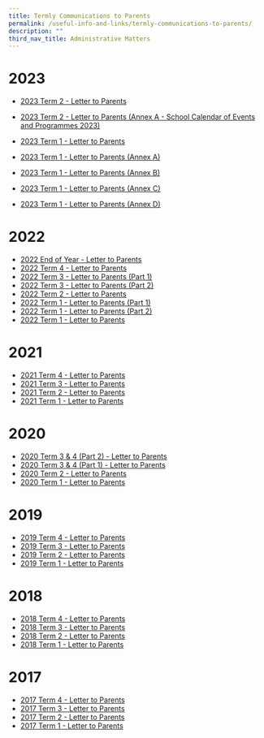 ```yaml
---
title: Termly Communications to Parents
permalink: /useful-info-and-links/termly-communications-to-parents/
description: ""
third_nav_title: Administrative Matters
---
```

# 2023

*    [2023 Term 2 - Letter to Parents](/files/Termly%20Comms%20to%20Parents/2023%20term%202%20letter%20to%20parents_4may.pdf)

*    [2023 Term 2 - Letter to Parents (Annex A - School Calendar of Events and Programmes 2023)](/files/Termly%20Comms%20to%20Parents/annex%20a%20school%20calendar%20of%20major%20events-progs%202023%20(updated%20mar%202023)_4may.pdf)

*  [2023 Term 1 - Letter to Parents](/files/2023%20Term%201%20Letter%20to%20Parents.pdf)

*   [2023 Term 1 - Letter to Parents (Annex A)](/files/Annex%20A_Student_Daily_Routines%202023%20Sem%201.pdf)
*   [2023 Term 1 - Letter to Parents (Annex B)](/files/Annex%20B_School%20Calendar%20of%20Major%20Events-Progs%202023.pdf)
*   [2023 Term 1 - Letter to Parents (Annex C)](/files/Annex%20C_2023%20Staff%20Contact%20List.pdf)
*   [2023 Term 1 - Letter to Parents (Annex D)](/files/Annex%20D_%20School-based%20Assessment%20and%20National%20Exams%20Info.pdf)

# 2022
*   [2022 End of Year - Letter to Parents](/files/2022%20EOY%20comms%20to%20parents.pdf)
*   [2022 Term 4 - Letter to Parents](/files/2022%20Term%204%20comms%20to%20parents.pdf)
*   [2022 Term 3 - Letter to Parents (Part 1)](/files/2022%20Term%203%20Letter%20to%20Parents%20Part%201.pdf)
*   [2022 Term 3 - Letter to Parents (Part 2)](/files/2022%20Term%203%20comms%20to%20parents%20part%202.pdf)
*   [2022 Term 2 - Letter to Parents](/files/2022%20Term%202%20Letter%20to%20Parents.pdf)
* [2022 Term 1 - Letter to Parents (Part 1)](/files/2022%20Term%201%20Letter%20to%20Parents%20with%20Annex%20A%20and%20C%20Part%201.pdf)
* [2022 Term 1 - Letter to Parents (Part 2)](/files/2022%20Term%201%20Letter%20to%20Parents%20Part%202.pdf)
* [2022 Term 1 - Letter to Parents](/files/2022%20Term%203%20Letter%20to%20Parents%20Part%201.pdf)

# 2021
* [2021 Term 4 - Letter to Parents](/files/Termly%20Comms%20to%20Parents/2021%20term%204%20comms%20to%20parents.pdf)
* [2021 Term 3 - Letter to Parents](/files/2021%20Term%203%20comms%20to%20parents.pdf)
* [2021 Term 2 - Letter to Parents](/files/2021%20Term%202%20comms%20to%20parents%20Ps%20message%20on%20sch%20website.pdf)
* [2021 Term 1 - Letter to Parents](/files/2021%20Term%201%20comms%20to%20parents.pdf)

# 2020
* [2020 Term 3 & 4 (Part 2) - Letter to Parents](/files/Term%203%20comms%20to%20parents%202020%20part%202.pdf)
* [2020 Term 3 & 4 (Part 1) - Letter to Parents](/files/Mid-Term%203%20comms%20to%20parents%202020.pdf)
* [2020 Term 2 - Letter to Parents](/files/2020%20Term%202%20comms%20to%20parents.pdf)
* [2020 Term 1 - Letter to Parents](/files/2020%20Term%201%20comms%20to%20parents%20(big%20font).pdf)

# 2019
* [2019 Term 4 - Letter to Parents](/files/2019%20Term%204%20Comms%20to%20Parents%20(bigger%20font%20size).pdf)
* [2019 Term 3 - Letter to Parents](/files/2019%20Term%203%20Comms%20to%20Parents%20(final)%20(big%20font%20for%20sch%20website).pdf)
* [2019 Term 2 - Letter to Parents](/files/2019%20Term%202%20comms%20to%20parents.pdf)
* [2019 Term 1 - Letter to Parents](/files/2019%20Term%201%20comms%20to%20parents.pdf)

# 2018
* [2018 Term 4 - Letter to Parents](/files/2018%20Term%204%20Comms%20to%20Parents.pdf)
* [2018 Term 3 - Letter to Parents](/files/2018%20Term%203%20Comms%20to%20Parents%20(as%20of%2024%20May).pdf)
* [2018 Term 2 - Letter to Parents](/files/2018%20Term%202%20Comms%20to%20Parents%20(as%20of%2026%20Mar).pdf)
* [2018 Term 1 - Letter to Parents](/files/2018_Term%201%20Comms%20to%20Parents%20w%20Daily%20routine%20(as%20of%2024%20Jan).pdf)

# 2017
* [2017 Term 4 - Letter to Parents](/files/2017%20Term%204%20Comms%20to%20Parents.pdf)
* [2017 Term 3 - Letter to Parents](/files/2017%20Term%203_Comms%20to%20Parents1.pdf)
* [2017 Term 2 - Letter to Parents](/files/2017%20Term%202%20Comms%20to%20Parents.pdf)
* [2017 Term 1 - Letter to Parents](/files/2017%20Term%201%20Comms%20to%20Parents.pdf)